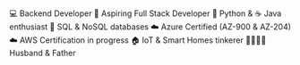 💻 Backend Developer
🔭 Aspiring Full Stack Developer
🐍 Python & ☕ Java enthusiast
💾 SQL & NoSQL databases
☁️ Azure Certified (AZ-900 & AZ-204)
☁️ AWS Certification in progress
🏠 IoT & Smart Homes tinkerer
👨‍👩‍👧‍👦 Husband & Father 

<!--
**luismarquitti/luismarquitti** is a ✨ _special_ ✨ repository because its `README.md` (this file) appears on your GitHub profile.

Here are some ideas to get you started:

- 🔭 I’m currently working on ...
- 🌱 I’m currently learning ...
- 👯 I’m looking to collaborate on ...
- 🤔 I’m looking for help with ...
- 💬 Ask me about ...
- 📫 How to reach me: ...
- 😄 Pronouns: ...
- ⚡ Fun fact: ...
-->

